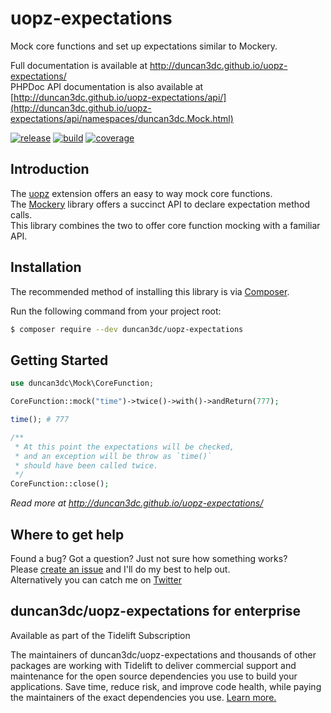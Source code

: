 # uopz-expectations
Mock core functions and set up expectations similar to Mockery.

Full documentation is available at http://duncan3dc.github.io/uopz-expectations/  
PHPDoc API documentation is also available at [http://duncan3dc.github.io/uopz-expectations/api/](http://duncan3dc.github.io/uopz-expectations/api/namespaces/duncan3dc.Mock.html)  

[![release](https://poser.pugx.org/duncan3dc/uopz-expectations/version.svg)](https://packagist.org/packages/duncan3dc/uopz-expectations)
[![build](https://travis-ci.org/duncan3dc/uopz-expectations.svg?branch=master)](https://travis-ci.org/duncan3dc/uopz-expectations)
[![coverage](https://codecov.io/gh/duncan3dc/uopz-expectations/graph/badge.svg)](https://codecov.io/gh/duncan3dc/uopz-expectations)


## Introduction

The [uopz](https://secure.php.net/manual/en/intro.uopz.php) extension offers an easy to way mock core functions.  
The [Mockery](https://github.com/mockery/mockery) library offers a succinct API to declare expectation method calls.  
This library combines the two to offer core function mocking with a familiar API.  


## Installation

The recommended method of installing this library is via [Composer](//getcomposer.org/).

Run the following command from your project root:

```bash
$ composer require --dev duncan3dc/uopz-expectations
```


## Getting Started

```php
use duncan3dc\Mock\CoreFunction;

CoreFunction::mock("time")->twice()->with()->andReturn(777);

time(); # 777

/**
 * At this point the expectations will be checked,
 * and an exception will be throw as `time()`
 * should have been called twice.
 */
CoreFunction::close();
```

_Read more at http://duncan3dc.github.io/uopz-expectations/_  


## Where to get help
Found a bug? Got a question? Just not sure how something works?  
Please [create an issue](//github.com/duncan3dc/uopz-expectations/issues) and I'll do my best to help out.  
Alternatively you can catch me on [Twitter](https://twitter.com/duncan3dc)


## duncan3dc/uopz-expectations for enterprise

Available as part of the Tidelift Subscription

The maintainers of duncan3dc/uopz-expectations and thousands of other packages are working with Tidelift to deliver commercial support and maintenance for the open source dependencies you use to build your applications. Save time, reduce risk, and improve code health, while paying the maintainers of the exact dependencies you use. [Learn more.](https://tidelift.com/subscription/pkg/packagist-duncan3dc-uopz-expectations?utm_source=packagist-duncan3dc-uopz-expectations&utm_medium=referral&utm_campaign=readme)
